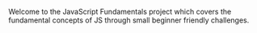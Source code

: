 Welcome to the JavaScript Fundamentals project
which covers the fundamental concepts of JS through small 
beginner friendly challenges.
